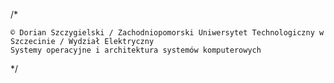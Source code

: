 /*

	© Dorian Szczygielski / Zachodniopomorski Uniwersytet Technologiczny w Szczecinie / Wydział Elektryczny
	Systemy operacyjne i architektura systemów komputerowych

*/
